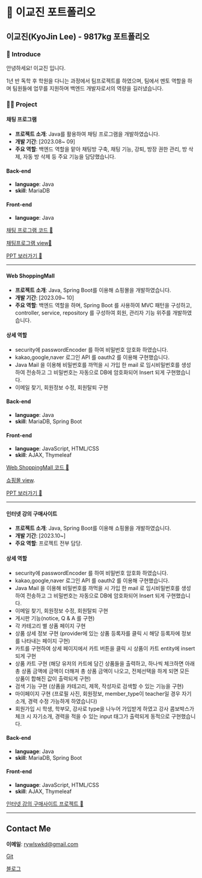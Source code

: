 # 💾 이교진 포트폴리오

## 이교진(KyoJin Lee) - 9817kg 포트폴리오

### 👋 Introduce

안녕하세요! 이교진 입니다. 

1년 반 독학 후 학원을 다니는 과정에서 팀프로젝트를 하였으며, 팀에서 멘토 역할을 하며 팀원들에 업무를 지원하며 백엔드 개발자로서의 역량을 길러냈습니다.

### 👨‍💻 Project

#### 채팅 프로그램
- **프로젝트 소개**: Java를 활용하여 채팅 프로그램을 개발하였습니다.
- **개발 기간**: [2023.08~ 09]
- **주요 역할**: 백엔드 역할을 맡아 채팅방 구축, 채팅 기능, 강퇴, 방장 권한 관리, 방 삭제, 자동 방 삭제 등 주요 기능을 담당했습니다.

#### Back-end
- **language**: Java
- **skill**: MariaDB

#### Front-end
- **language**: Java

[채팅 프로그램 코드 💨](https://github.com/9817kg/chatting)

[채팅프로그램 view💨](https://github.com/9817kg/chatting/blob/main/assets/137484097/b8206792-7e00-44ca-a26e-18edbf2321a3.png)

[PPT 보러가기 💨](https://docs.google.com/presentation/d/13BepA_d7lHwMD-8gbg_K65ro6FtMsWjkcf3Hipvt10c/edit?pli=1#slide=id.p1)

---

#### Web ShoppingMall
- **프로젝트 소개**: Java, Spring Boot를 이용해 쇼핑몰을 개발하였습니다.
- **개발 기간**: [2023.09~ 10]
- **주요 역할**: 백엔드 역할을 하며, Spring Boot 를 사용하여 MVC 패턴을 구성하고, controller, service, repository 를 구성하여 회원, 관리자 기능 위주를 개발하였습니다.

#### 상세 역할
- security에 passwordEncoder 를 하여 비밀번호 암호화 하였습니다.
- kakao,google,naver 로그인 API 를 oauth2 를 이용해 구현했습니다.
- Java Mail 을 이용해 비밀번호를 까먹을 시 가입 한 mail 로 임시비밀번호를 생성하여 전송하고 그 비밀번호는 자동으로 DB에 암호화되어 Insert 되게 구현했습니다.
- 이메일 찾기, 회원정보 수정, 회원탈퇴 구현


#### Back-end
- **language**: Java
- **skill**: MariaDB, Spring Boot

#### Front-end
- **language**: JavaScript, HTML/CSS
- **skill**: AJAX, Thymeleaf

[Web ShoppingMall 코드 💨](https://github.com/9817kg/Website)

[쇼핑몰 view](http://naver.me/5Oc8kBfl).


[PPT 보러가기 💨]([https://docs.google.com/presentation/d/13BepA_d7lHwMD-8gbg_K65ro6FtMsWjkcf3Hipvt10c/edit?pli=1#slide=id.p1](https://docs.google.com/presentation/d/105c6f35L9HGQR4yqfremxD_ftdtlu4NleHikqzCSpGM/edit#slide=id.p1))

---

#### 인터넷 강의 구매사이트
- **프로젝트 소개**: Java, Spring Boot를 이용해 쇼핑몰을 개발하였습니다.
- **개발 기간**: [2023.10~]
- **주요 역할**: 프로젝트 전부 담당.

#### 상세 역할
- security에 passwordEncoder 를 하여 비밀번호 암호화 하였습니다.
-  kakao,google,naver 로그인 API 를 oauth2 를 이용해 구현했습니다.
- Java Mail 을 이용해 비밀번호를 까먹을 시 가입 한 mail 로 임시비밀번호를 생성하여 전송하고 그 비밀번호는 자동으로 DB에 암호화되어 Insert 되게 구현했습니다.
- 이메일 찾기, 회원정보 수정, 회원탈퇴 구현
- 게시판 기능(notice, Q & A 를 구현)
- 각 카테고리 별 상품 페이지 구현
- 상품 상세 정보 구현 (provider에 있는 상품 등록자를 클릭 시 해당 등록자에 정보를 나타내는 페이지 구현)
- 카트를 구현하여 상세 페이지에서 카트 버튼을 클릭 시 상품이 카트 entity에 insert 되게 구현
- 상품 카트 구현 (해당 유저의 카트에 담긴 상품들을 출력하고, 하나씩 체크하면 아래 총 상품 금액에 금액이 더해져 총 상품 금액이 나오고, 전체선택을 하게 되면 모든 상품이 합해진 값이 출력되게 구현)
- 검색 기능 구현 (상품을 카테고리, 제목, 작성자로 검색할 수 있는 기능을 구현)
- 마이페이지 구현 (프로필 사진, 회원정보, member_type이 teacher일 경우 자기소개, 경력 수정 가능하게 하였습니다)
- 회원가입 시 학생, 학부모, 강사로 type을 나누어 가입받게 하였고 강사 콤보박스가 체크 시 자기소개, 경력을 적을 수 있는 input 태그가 출력되게 동적으로 구현했습니다.

#### Back-end
- **language**: Java
- **skill**: MariaDB, Spring Boot

#### Front-end
- **language**: JavaScript, HTML/CSS
- **skill**: AJAX, Thymeleaf

[인터넷 강의 구매사이트 프로젝트 💨](링크)

---

## Contact Me

**이메일**: rywlswkd@gmail.com

[Git](https://github.com/9817kg)

[블로그](https://let-coding.tistory.com/)
